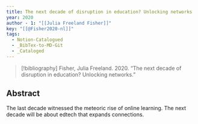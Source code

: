 ```yaml
---
title: The next decade of disruption in education? Unlocking networks
year: 2020
author - 1: "[[Julia Freeland Fisher]]"
key: "[[@Fisher2020-nl]]"
tags:
  - Notion-Catalogued
  - _BibTex-to-MD-Git
  - _Cataloged
---
```


> [!bibliography]
> Fisher, Julia Freeland. 2020. “The next decade of disruption in education? Unlocking networks.” 

## Abstract
The last decade witnessed the meteoric rise of online learning. The next decade will be about edtech that expands connections.